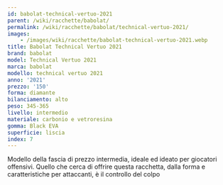 ```yaml
---
id: babolat-technical-vertuo-2021
parent: /wiki/racchette/babolat/
permalink: /wiki/racchette/babolat/technical-vertuo-2021/
images:
    - /images/wiki/racchette/babolat-technical-vertuo-2021.webp
title: Babolat Technical Vertuo 2021
brand: babolat
model: Technical Vertuo 2021
marca: babolat
modello: technical vertuo 2021
anno: '2021'
prezzo: '150'
forma: diamante
bilanciamento: alto
peso: 345-365
livello: intermedio
materiale: carbonio e vetroresina
gomma: Black EVA
superficie: liscia
index: 7
---
```

Modello della fascia di prezzo intermedia, ideale ed ideato per giocatori offensivi. Quello che cerca di offrire questa racchetta, dalla forma e caratteristiche per attaccanti, è il controllo del colpo
